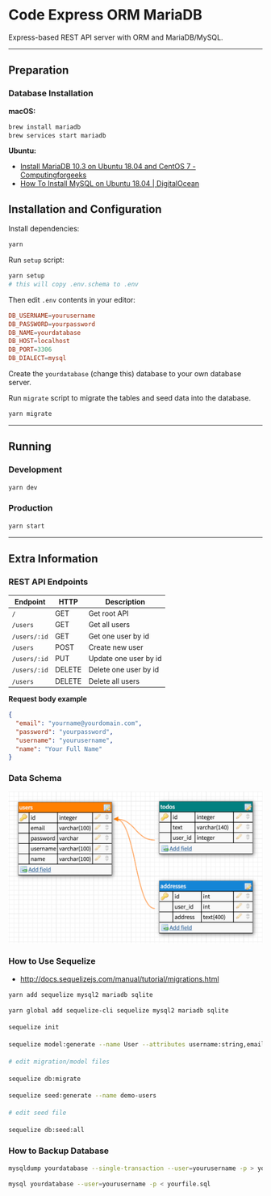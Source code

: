 # Code Express ORM MariaDB

Express-based REST API server with ORM and MariaDB/MySQL.

---

## Preparation

### Database Installation

**macOS:**

```sh
brew install mariadb
brew services start mariadb
```

**Ubuntu:**

- [Install MariaDB 10.3 on Ubuntu 18.04 and CentOS 7 - Computingforgeeks](https://computingforgeeks.com/install-mariadb-10-on-ubuntu-18-04-and-centos-7)
- [How To Install MySQL on Ubuntu 18.04 | DigitalOcean](https://www.digitalocean.com/community/tutorials/how-to-install-mysql-on-ubuntu-18-04)

## Installation and Configuration

Install dependencies:

```sh
yarn
```

Run `setup` script:

```sh
yarn setup
# this will copy .env.schema to .env
```

Then edit `.env` contents in your editor:

```conf
DB_USERNAME=yourusername
DB_PASSWORD=yourpassword
DB_NAME=yourdatabase
DB_HOST=localhost
DB_PORT=3306
DB_DIALECT=mysql
```

Create the `yourdatabase` (change this) database to your own database server.

Run `migrate` script to migrate the tables and seed data into the database.

```sh
yarn migrate
```

---

## Running

### Development

```sh
yarn dev
```

### Production

```sh
yarn start
```

---

## Extra Information

### REST API Endpoints

| Endpoint     | HTTP   | Description           |
| ------------ | ------ | --------------------- |
| `/`          | GET    | Get root API          |
| `/users`     | GET    | Get all users         |
| `/users/:id` | GET    | Get one user by id    |
| `/users`     | POST   | Create new user       |
| `/users/:id` | PUT    | Update one user by id |
| `/users/:id` | DELETE | Delete one user by id |
| `/users`     | DELETE | Delete all users      |

**Request body example**

```json
{
  "email": "yourname@yourdomain.com",
  "password": "yourpassword",
  "username": "yourusername",
  "name": "Your Full Name"
}
```

### Data Schema

![Data Schema](./assets/data-schema.png)

### How to Use Sequelize

- <http://docs.sequelizejs.com/manual/tutorial/migrations.html>

```sh
yarn add sequelize mysql2 mariadb sqlite
```

```sh
yarn global add sequelize-cli sequelize mysql2 mariadb sqlite

sequelize init

sequelize model:generate --name User --attributes username:string,email:string

# edit migration/model files

sequelize db:migrate

sequelize seed:generate --name demo-users

# edit seed file

sequelize db:seed:all
```

### How to Backup Database

```sh
mysqldump yourdatabase --single-transaction --user=yourusername -p > yourfile.sql
```

```sh
mysql yourdatabase --user=yourusername -p < yourfile.sql
```
